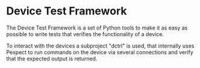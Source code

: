 # Device Test Framework

The Device Test Framework is a set of Python tools to make it as easy as possible to write tests that verifies the functionality of a device.

To interact with the devices a subproject "dctrl" is used, that internally uses Pexpect to run commands on the device via several connections and verify that the expected output is returned.
